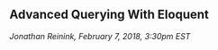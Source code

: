 Advanced Querying With Eloquent
-------------------------------

_Jonathan Reinink, February 7, 2018, 3:30pm EST_
